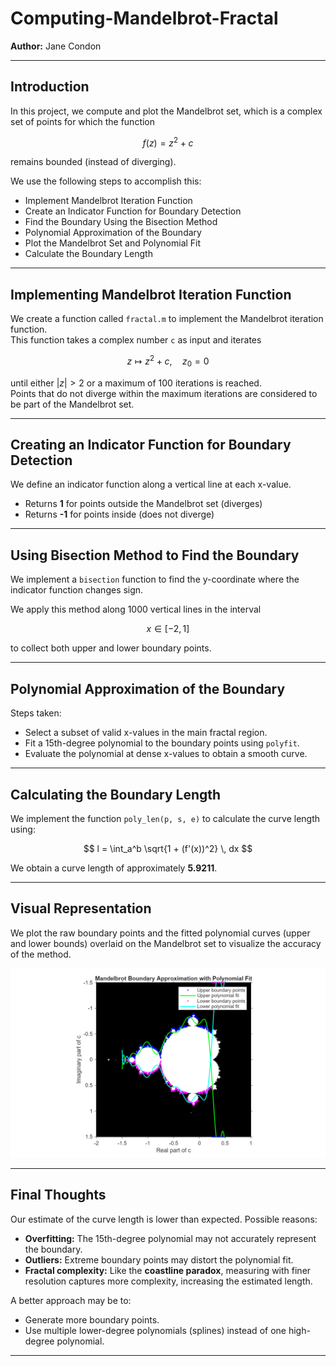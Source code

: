 # Computing-Mandelbrot-Fractal

**Author:** Jane Condon  

---

## Introduction

In this project, we compute and plot the Mandelbrot set, which is a complex set of points for which the function  

$$
f(z) = z^2 + c
$$  

remains bounded (instead of diverging).  

We use the following steps to accomplish this:

- Implement Mandelbrot Iteration Function
- Create an Indicator Function for Boundary Detection
- Find the Boundary Using the Bisection Method
- Polynomial Approximation of the Boundary
- Plot the Mandelbrot Set and Polynomial Fit
- Calculate the Boundary Length  

---

## Implementing Mandelbrot Iteration Function

We create a function called `fractal.m` to implement the Mandelbrot iteration function.  
This function takes a complex number `c` as input and iterates  

$$
z \mapsto z^2 + c, \quad z_0 = 0
$$  

until either $|z| > 2$ or a maximum of 100 iterations is reached.  
Points that do not diverge within the maximum iterations are considered to be part of the Mandelbrot set.   

---

## Creating an Indicator Function for Boundary Detection

We define an indicator function along a vertical line at each x-value.  
- Returns **1** for points outside the Mandelbrot set (diverges)  
- Returns **-1** for points inside (does not diverge)  

---

## Using Bisection Method to Find the Boundary

We implement a `bisection` function to find the y-coordinate where the indicator function changes sign.  

We apply this method along 1000 vertical lines in the interval  

$$
x \in [-2, 1]
$$  

to collect both upper and lower boundary points.  

---

## Polynomial Approximation of the Boundary

Steps taken:  
- Select a subset of valid x-values in the main fractal region.  
- Fit a 15th-degree polynomial to the boundary points using `polyfit`.  
- Evaluate the polynomial at dense x-values to obtain a smooth curve.  

---

## Calculating the Boundary Length

We implement the function `poly_len(p, s, e)` to calculate the curve length using:

$$
l = \int_a^b \sqrt{1 + (f'(x))^2} \, dx
$$  

We obtain a curve length of approximately **5.9211**.  

---

## Visual Representation

We plot the raw boundary points and the fitted polynomial curves (upper and lower bounds) overlaid on the Mandelbrot set to visualize the accuracy of the method.  

![Mandelbrot plot](MandelBrot.png)  

---

## Final Thoughts

Our estimate of the curve length is lower than expected. Possible reasons:  

- **Overfitting:** The 15th-degree polynomial may not accurately represent the boundary.  
- **Outliers:** Extreme boundary points may distort the polynomial fit.  
- **Fractal complexity:** Like the **coastline paradox**, measuring with finer resolution captures more complexity, increasing the estimated length.  

A better approach may be to:  
- Generate more boundary points.  
- Use multiple lower-degree polynomials (splines) instead of one high-degree polynomial.  

---
